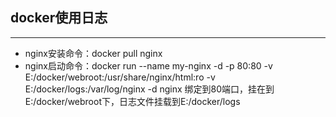 ## docker使用日志
***
* nginx安装命令：docker pull nginx
* nginx启动命令：docker run --name my-nginx -d -p 80:80 -v E:/docker/webroot:/usr/share/nginx/html:ro -v E:/docker/logs:/var/log/nginx -d nginx
  绑定到80端口，挂在到E:/docker/webroot下，日志文件挂载到E:/docker/logs